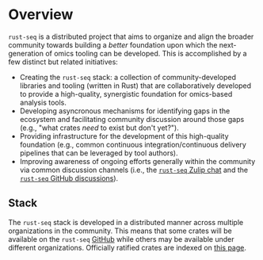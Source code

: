 # Overview

`rust-seq` is a distributed project that aims to organize and align the broader
community towards building a _better_ foundation upon which the next-generation
of omics tooling can be developed. This is accomplished by a few distinct but
related initiatives:

- Creating the `rust-seq` stack: a collection of community-developed libraries
  and tooling (written in Rust) that are collaboratively developed to provide a
  high-quality, synergistic foundation for omics-based analysis tools.
- Developing asyncronous mechanisms for identifying gaps in the ecosystem and
  facilitating community discussion around those gaps (e.g., "what crates _need_
  to exist but don't yet?").
- Providing infrastructure for the development of this high-quality foundation
  (e.g., common continuous integration/continuous delivery pipelines that can be
  leveraged by tool authors).
- Improving awareness of ongoing efforts generally within the community via
  common discussion channels (i.e., the [`rust-seq` Zulip chat][zulip-chat] and
  the [`rust-seq` GitHub discussions][github-discussions]).

## Stack

The `rust-seq` stack is developed in a distributed manner across multiple
organizations in the community. This means that some crates will be available on
the `rust-seq` [GitHub][github-organization] while others may be available under
different organizations. Officially ratified crates are indexed on [this
page](/docs).

[zulip-chat]: https://rustseq.zulipchat.com/join/coxb7c7b3bbahlfx7poeqqrd/
[github-discussions]: https://github.com/orgs/rust-seq/discussions
[github-organization]: https://github.com/rust-seq
